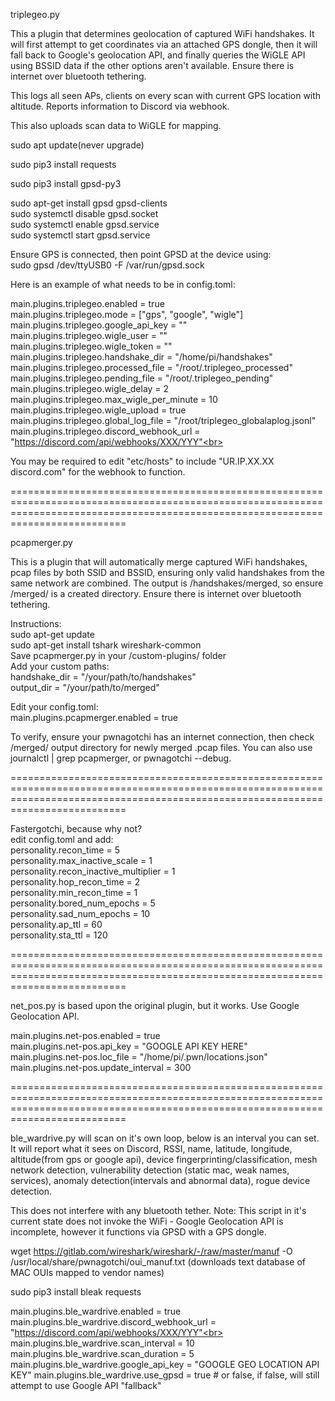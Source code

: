 

triplegeo.py 

This a plugin that determines geolocation of captured WiFi handshakes.
It will first attempt to get coordinates via an attached GPS dongle, then it will fall back to Google's geolocation API, and finally queries the WiGLE API using BSSID data if the other options aren't available. Ensure there is internet over bluetooth tethering.

This logs all seen APs, clients on every scan with current GPS location with altitude. Reports information to Discord via webhook.

This also uploads scan data to WiGLE for mapping.

sudo apt update(never upgrade)

sudo pip3 install requests

sudo pip3 install gpsd-py3

sudo apt-get install gpsd gpsd-clients<br>
sudo systemctl disable gpsd.socket<br>
sudo systemctl enable gpsd.service<br>
sudo systemctl start gpsd.service<br>

Ensure GPS is connected, then point GPSD at the device using:<br>
sudo gpsd /dev/ttyUSB0 -F /var/run/gpsd.sock


Here is an example of what needs to be in config.toml:

main.plugins.triplegeo.enabled = true<br>
main.plugins.triplegeo.mode = ["gps", "google", "wigle"]<br>
main.plugins.triplegeo.google_api_key = ""<br>
main.plugins.triplegeo.wigle_user = ""<br>
main.plugins.triplegeo.wigle_token = ""<br>
main.plugins.triplegeo.handshake_dir = "/home/pi/handshakes"<br>
main.plugins.triplegeo.processed_file = "/root/.triplegeo_processed"<br>
main.plugins.triplegeo.pending_file = "/root/.triplegeo_pending"<br>
main.plugins.triplegeo.wigle_delay = 2<br>
main.plugins.triplegeo.max_wigle_per_minute = 10<br>
main.plugins.triplegeo.wigle_upload = true<br>
main.plugins.triplegeo.global_log_file = "/root/triplegeo_globalaplog.jsonl"<br>
main.plugins.triplegeo.discord_webhook_url = "https://discord.com/api/webhooks/XXX/YYY"<br>


You may be required to edit "etc/hosts" to include "UR.IP.XX.XX discord.com" for the webhook to function.


======================================================================================================================================================================================

pcapmerger.py

This is a plugin that will automatically merge captured WiFi handshakes, pcap files by both SSID and BSSID, ensuring only valid handshakes from the same network are combined. The output is /handshakes/merged, so ensure /merged/ is a created directory. Ensure there is internet over bluetooth tethering.

Instructions:<br>
sudo apt-get update<br>
sudo apt-get install tshark wireshark-common<br>
Save pcapmerger.py in your /custom-plugins/ folder<br>
Add your custom paths:<br>
handshake_dir = "/your/path/to/handshakes"<br>
output_dir = "/your/path/to/merged"<br>

Edit your config.toml:<br>
main.plugins.pcapmerger.enabled = true 

To verify, ensure your pwnagotchi has an internet connection, then check /merged/ output directory for newly merged .pcap files. You can also use journalctl | grep pcapmerger, or pwnagotchi --debug.


======================================================================================================================================================================================

Fastergotchi, because why not?<br>
edit config.toml and add:<br>
personality.recon_time = 5<br>
personality.max_inactive_scale = 1<br>
personality.recon_inactive_multiplier = 1<br>
personality.hop_recon_time = 2<br>
personality.min_recon_time = 1<br>
personality.bored_num_epochs = 5<br>
personality.sad_num_epochs =  10<br>
personality.ap_ttl = 60 <br>
personality.sta_ttl = 120<br>

======================================================================================================================================================================================

net_pos.py is based upon the original plugin, but it works. Use Google Geolocation API. 


main.plugins.net-pos.enabled = true<br>
main.plugins.net-pos.api_key = "GOOGLE API KEY HERE"<br>
main.plugins.net-pos.loc_file = "/home/pi/.pwn/locations.json"<br>
main.plugins.net-pos.update_interval = 300<br>


======================================================================================================================================================================================

ble_wardrive.py will scan on it's own loop, below is an interval you can set. It will report what it sees on Discord, RSSI, name, latitude, longitude, altitude(from gps or google api), device fingerprinting/classification, mesh network detection, vulnerability detection (static mac, weak names, services), anomaly detection(intervals and abnormal data), rogue device detection. 

This does not interfere with any bluetooth tether. Note: This script in it's current state does not invoke the WiFi - Google Geolocation API is incomplete, however it functions via GPSD with a GPS dongle.

wget https://gitlab.com/wireshark/wireshark/-/raw/master/manuf -O /usr/local/share/pwnagotchi/oui_manuf.txt (downloads text database of MAC OUIs mapped to vendor names)


sudo pip3 install bleak requests


main.plugins.ble_wardrive.enabled = true<br>
main.plugins.ble_wardrive.discord_webhook_url = "https://discord.com/api/webhooks/XXX/YYY"<br>
main.plugins.ble_wardrive.scan_interval = 10<br>
main.plugins.ble_wardrive.scan_duration = 5<br>
main.plugins.ble_wardrive.google_api_key = "GOOGLE GEO LOCATION API KEY"
main.plugins.ble_wardrive.use_gpsd = true # or false, if false, will still attempt to use Google API "fallback"
